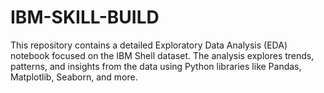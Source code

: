 # IBM-SKILL-BUILD
This repository contains a detailed Exploratory Data Analysis (EDA) notebook focused on the IBM Shell dataset. The analysis explores trends, patterns, and insights from the data using Python libraries like Pandas, Matplotlib, Seaborn, and more.
